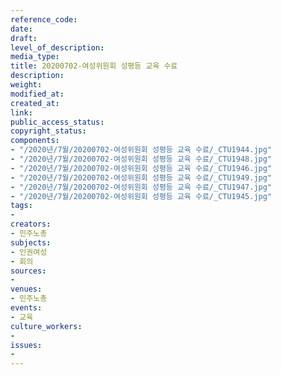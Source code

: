 ```yaml
---
reference_code: 
date: 
draft: 
level_of_description: 
media_type: 
title: 20200702-여성위원회 성평등 교육 수료
description: 
weight: 
modified_at: 
created_at: 
link: 
public_access_status: 
copyright_status: 
components:
- "/2020년/7월/20200702-여성위원회 성평등 교육 수료/_CTU1944.jpg"
- "/2020년/7월/20200702-여성위원회 성평등 교육 수료/_CTU1948.jpg"
- "/2020년/7월/20200702-여성위원회 성평등 교육 수료/_CTU1946.jpg"
- "/2020년/7월/20200702-여성위원회 성평등 교육 수료/_CTU1949.jpg"
- "/2020년/7월/20200702-여성위원회 성평등 교육 수료/_CTU1947.jpg"
- "/2020년/7월/20200702-여성위원회 성평등 교육 수료/_CTU1945.jpg"
tags:
- 
creators:
- 민주노총
subjects:
- 인권여성
- 회의
sources:
- 
venues:
- 민주노총
events:
- 교육
culture_workers:
- 
issues:
- 
---
```

